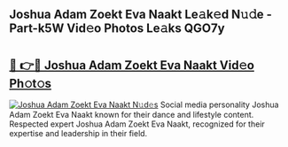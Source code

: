 ## Joshua Adam Zoekt Eva Naakt Le𝚊k𝚎d N𝚞𝚍e - Part-k5W Vid𝚎o Photos Le𝚊ks QGO7y

# <h2><a href="http://fb9a7n9.evod.top/?m=Joshua+Adam+Zoekt+Eva+Naakt">🔗 👉🔴 Joshua Adam Zoekt Eva Naakt Vid𝚎o Ph𝚘t𝚘s</a></h2>

[![Joshua Adam Zoekt Eva Naakt N𝚞d𝚎s](https://i.imgur.com/8V9OHl7.gif)](http://fb9a7n9.evod.top/?m=Joshua+Adam+Zoekt+Eva+Naakt)
Social media personality Joshua Adam Zoekt Eva Naakt known for their dance and lifestyle content. Respected expert Joshua Adam Zoekt Eva Naakt, recognized for their expertise and leadership in their field. 
